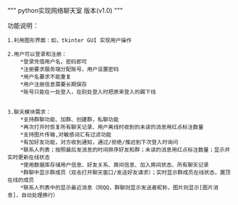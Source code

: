 
"""
    python实现网络聊天室
    版本(v1.0)
"""

功能说明：

    1.利用图形界面：如，tkinter GUI 实现用户操作

    2.用户可以登录和注册：
        *登录凭借用户名，密码即可
        *注册要求服务端分配账号，用户设置密码
        *用户名要求不能重复
        *用户注册信息需要长期保存
        *账号只能在一处登入，在别处登入时把原来登入的踢下线


    3.聊天模块需求：
        *支持群聊功能、加群、创建群，私聊功能
        *再次打开时恢复所有聊天记录、用户离线时收到的未读的消息用红点标注数量
        *支持图片传输,对敏感词汇有过滤功能
        *有加好友功能，对方收到通知，通过/拒绝/推迟到下次登入时询问
        *联系人列表；按照最后发消息的时间排序好友和群；未读的消息用红点标注数量；显示并实时更新在线状态
        *使用数据库存储用户信息、好友关系、房间信息、加入房间状态、所有聊天记录
        *群聊中显示群成员（双击打开聊天窗口/发送好友请求）；实时显示群成员在线状态，置顶在线的成员
        *联系人列表中的显示最近消息（同QQ，群聊则显示发送者昵称，图片则显示[图片消息]，自动处理换行）
